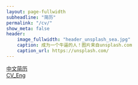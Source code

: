 ```yaml
---
layout: page-fullwidth
subheadline: "简历"
permalink: "/cv/"
show_meta: false
header:
    image_fullwidth: "header_unsplash_sea.jpg"
    caption: 成为一个牛逼的人！图片来自unsplash.com
    caption_url: https://unsplash.com/
---
```


[中文简历](/downloads/cv_ywy_chn.pdf)  
[CV_Eng](/downloads/cv_ywy_eng.pdf)  